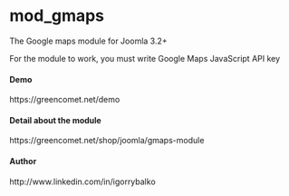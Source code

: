 # mod_gmaps

<p>The Google maps module for Joomla 3.2+</p>
For the module to work, you must write Google Maps JavaScript API key
<h4>Demo</h4>
https://greencomet.net/demo
<h4>Detail about the module</h4>
https://greencomet.net/shop/joomla/gmaps-module
<h4>Author</h4>
http://www.linkedin.com/in/igorrybalko
